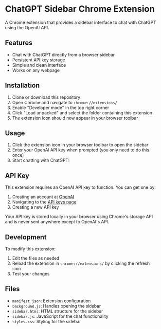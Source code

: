 # ChatGPT Sidebar Chrome Extension

A Chrome extension that provides a sidebar interface to chat with ChatGPT using the OpenAI API.

## Features

- Chat with ChatGPT directly from a browser sidebar
- Persistent API key storage
- Simple and clean interface
- Works on any webpage

## Installation

1. Clone or download this repository
2. Open Chrome and navigate to `chrome://extensions/`
3. Enable "Developer mode" in the top right corner
4. Click "Load unpacked" and select the folder containing this extension
5. The extension icon should now appear in your browser toolbar

## Usage

1. Click the extension icon in your browser toolbar to open the sidebar
2. Enter your OpenAI API key when prompted (you only need to do this once)
3. Start chatting with ChatGPT!

## API Key

This extension requires an OpenAI API key to function. You can get one by:

1. Creating an account at [OpenAI](https://openai.com/)
2. Navigating to the [API keys page](https://platform.openai.com/account/api-keys)
3. Creating a new API key

Your API key is stored locally in your browser using Chrome's storage API and is never sent anywhere except to OpenAI's API.

## Development

To modify this extension:

1. Edit the files as needed
2. Reload the extension in `chrome://extensions/` by clicking the refresh icon
3. Test your changes

## Files

- `manifest.json`: Extension configuration
- `background.js`: Handles opening the sidebar
- `sidebar.html`: HTML structure for the sidebar
- `sidebar.js`: JavaScript for the chat functionality
- `styles.css`: Styling for the sidebar 